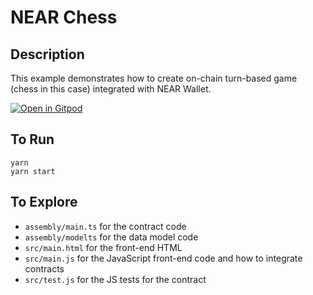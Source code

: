 # NEAR Chess

## Description

This example demonstrates how to create on-chain turn-based game (chess in this case) integrated with NEAR Wallet.

[![Open in Gitpod](https://gitpod.io/button/open-in-gitpod.svg)](https://gitpod.io/#https://github.com/nearprotocol/near-chess)

## To Run

```
yarn
yarn start
```

## To Explore

- `assembly/main.ts` for the contract code
- `assembly/modelts` for the data model code
- `src/main.html` for the front-end HTML
- `src/main.js` for the JavaScript front-end code and how to integrate contracts
- `src/test.js` for the JS tests for the contract
